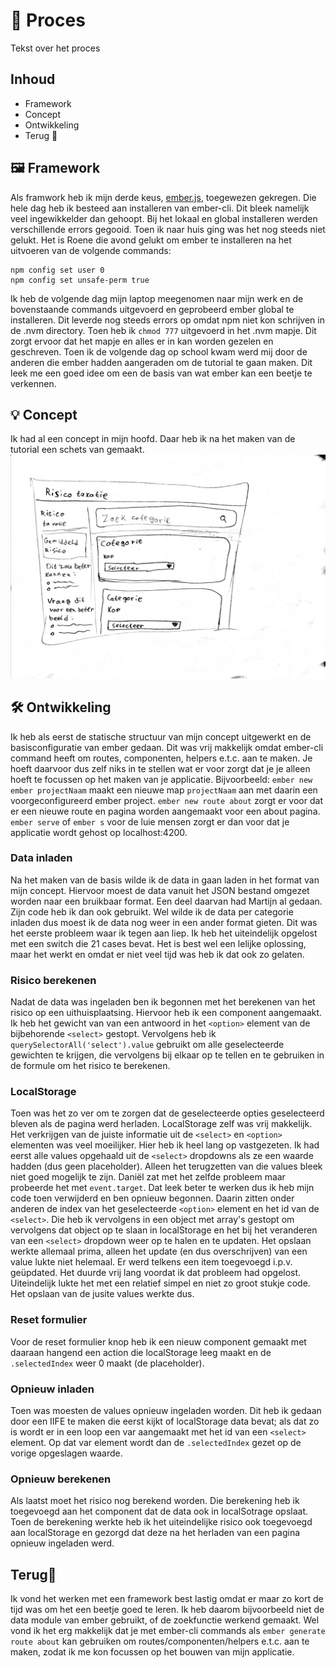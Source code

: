# 📓 Proces
Tekst over het proces

## Inhoud
* Framework
* Concept
* Ontwikkeling
* Terug 🥫

## 🖼️ Framework
Als framwork heb ik mijn derde keus, [ember.js](https://www.emberjs.com/), toegewezen gekregen. Die hele dag heb ik besteed aan installeren van ember-cli. Dit bleek namelijk veel ingewikkelder dan gehoopt. Bij het lokaal en global installeren werden verschillende errors gegooid. Toen ik naar huis ging was het nog steeds niet gelukt.
Het is Roene die avond gelukt om ember te installeren na het uitvoeren van de volgende commands:
```
npm config set user 0
npm config set unsafe-perm true
```
Ik heb de volgende dag mijn laptop meegenomen naar mijn werk en de bovenstaande commands uitgevoerd en geprobeerd ember global te installeren. Dit leverde nog steeds errors op omdat npm niet kon schrijven in de .nvm directory. Toen heb ik `chmod 777` uitgevoerd in het .nvm mapje. Dit zorgt ervoor dat het mapje en alles er in kan worden gezelen en geschreven.
Toen ik de volgende dag op school kwam werd mij door de anderen die ember hadden aangeraden om de tutorial te gaan maken. Dit leek me een goed idee om een de basis van wat ember kan een beetje te verkennen.

## 💡 Concept
Ik had al een concept in mijn hoofd. Daar heb ik na het maken van de tutorial een schets van gemaakt.
![Conceptschets](conceptschets.jpg)
<!-- Vul concept aan met meer info -->

## 🛠️ Ontwikkeling
Ik heb als eerst de statische structuur van mijn concept uitgewerkt en de basisconfiguratie van ember gedaan. Dit was vrij makkelijk omdat ember-cli command heeft om routes, componenten, helpers e.t.c. aan te maken. Je hoeft daarvoor dus zelf niks in te stellen wat er voor zorgt dat je je alleen hoeft te focussen op het maken van je applicatie.
Bijvoorbeeld: `ember new ember projectNaam` maakt een nieuwe map `projectNaam` aan met daarin een voorgeconfigureerd ember project. `ember new route about` zorgt er voor dat er een nieuwe route en pagina worden aangemaakt voor een about pagina. `ember serve` of `ember s` voor de luie mensen zorgt er dan voor dat je applicatie wordt gehost op localhost:4200.  

### Data inladen
Na het maken van de basis wilde ik de data in gaan laden in het format van mijn concept. Hiervoor moest de data vanuit het JSON bestand omgezet worden naar een bruikbaar format. Een deel daarvan had Martijn al gedaan. Zijn code heb ik dan ook gebruikt. Wel wilde ik de data per categorie inladen dus moest ik de data nog weer in een ander format gieten. Dit was het eerste probleem waar ik tegen aan liep.
Ik heb het uiteindelijk opgelost met een switch die 21 cases bevat. Het is best wel een lelijke oplossing, maar het werkt en omdat er niet veel tijd was heb ik dat ook zo gelaten.

### Risico berekenen
Nadat de data was ingeladen ben ik begonnen met het berekenen van het risico op een uithuisplaatsing. Hiervoor heb ik een component aangemaakt. Ik heb het gewicht van van een antwoord in het `<option>` element van de bijbehorende `<select>` gestopt. Vervolgens heb ik `querySelectorAll('select').value` gebruikt om alle geselecteerde gewichten te krijgen, die vervolgens bij elkaar op te tellen en te gebruiken in de formule om het risico te berekenen.

### LocalStorage
Toen was het zo ver om te zorgen dat de geselecteerde opties geselecteerd bleven als de pagina werd herladen. LocalStorage zelf was vrij makkelijk. Het verkrijgen van de juiste informatie uit de `<select>` en `<option>` elementen was veel moeilijker. Hier heb ik heel lang op vastgezeten. 
Ik had eerst alle values opgehaald uit de `<select>` dropdowns als ze een waarde hadden (dus geen placeholder). Alleen het terugzetten van die values bleek niet goed mogelijk te zijn.
Daniël zat met het zelfde probleem maar probeerde het met `event.target`. Dat leek beter te werken dus ik heb mijn code toen verwijderd en ben opnieuw begonnen. Daarin zitten onder anderen de index van het geselecteerde `<option>` element en het id van de `<select>`. Die heb ik vervolgens in een object met array's gestopt om vervolgens dat object op te slaan in localStorage en het bij het veranderen van een `<select>` dropdown weer op te halen en te updaten.
Het opslaan werkte allemaal prima, alleen het update (en dus overschrijven) van een value lukte niet helemaal. Er werd telkens een item toegevoegd i.p.v. geüpdated. Het duurde vrij lang voordat ik dat probleem had opgelost. Uiteindelijk lukte het met een relatief simpel en niet zo groot stukje code. Het opslaan van de jusite values werkte dus.

### Reset formulier
Voor de reset formulier knop heb ik een nieuw component gemaakt met daaraan hangend een action die localStorage leeg maakt en de `.selectedIndex` weer 0 maakt (de placeholder). 

### Opnieuw inladen
Toen was moesten de values opnieuw ingeladen worden. Dit heb ik gedaan door een IIFE te maken die eerst kijkt of localStorage data bevat; als dat zo is wordt er in een loop een var aangemaakt met het id van een `<select>` element. Op dat var element wordt dan de `.selectedIndex` gezet op de vorige opgeslagen waarde. 

### Opnieuw berekenen
Als laatst moet het risico nog berekend worden. Die berekening heb ik toegevoegd aan het component dat de data ook in localSotrage opslaat. Toen de berekening werkte heb ik het uiteindelijke risico ook toegevoegd aan localStorage en gezorgd dat deze na het herladen van een pagina opnieuw ingeladen werd.

## Terug🥫
Ik vond het werken met een framework best lastig omdat er maar zo kort de tijd was om het een beetje goed te leren. Ik heb daarom bijvoorbeeld niet de data module van ember gebruikt, of de zoekfunctie werkend gemaakt.
Wel vond ik het erg makkelijk dat je met ember-cli commands als `ember generate route about` kan gebruiken om routes/componenten/helpers e.t.c. aan te maken, zodat ik me kon focussen op het bouwen van mijn applicatie.
